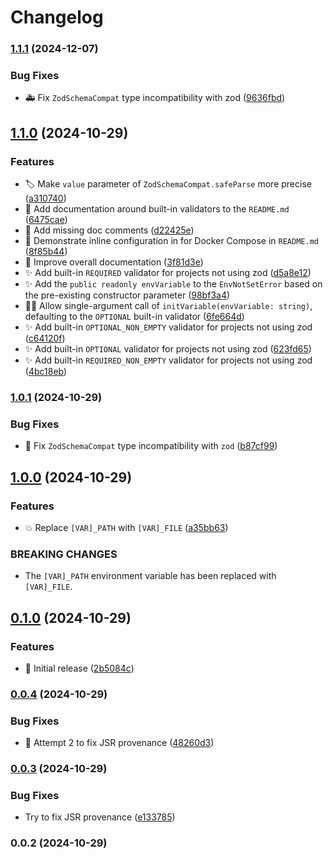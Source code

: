 <!-- markdownlint-disable -->
# Changelog

### [1.1.1](https://github.com/wuespace/envar/compare/v1.1.0...v1.1.1) (2024-12-07)


### Bug Fixes

* :ambulance: Fix `ZodSchemaCompat` type incompatibility with zod ([9636fbd](https://github.com/wuespace/envar/commit/9636fbdf1a3464f4b17e7835d173d3346a2c7335))





## [1.1.0](https://github.com/wuespace/envar/compare/v1.0.1...v1.1.0) (2024-10-29)


### Features

* :label: Make `value` parameter of `ZodSchemaCompat.safeParse` more precise ([a310740](https://github.com/wuespace/envar/commit/a310740647606f5a5cd7d9d13a42893bdd06e244))
* :memo: Add documentation around built-in validators to the `README.md` ([6475cae](https://github.com/wuespace/envar/commit/6475caee9b629cc5c4134581fb37a62d021e254f))
* :memo: Add missing doc comments ([d22425e](https://github.com/wuespace/envar/commit/d22425e2666eb51b73e7d48d2a2cbff2b78fd362))
* :memo: Demonstrate inline configuration in for Docker Compose in `README.md` ([8f85b44](https://github.com/wuespace/envar/commit/8f85b4402f0886c823afa80a19f9162f64ddffb4))
* :memo: Improve overall documentation ([3f81d3e](https://github.com/wuespace/envar/commit/3f81d3e8ff243793e5dc9937932f588eb20ae56d))
* :sparkles: Add built-in `REQUIRED` validator for projects not using zod ([d5a8e12](https://github.com/wuespace/envar/commit/d5a8e12348fe7c85f15be9edfc86f06e6a694902))
* :sparkles: Add the `public readonly envVariable` to the `EnvNotSetError` based on the pre-existing constructor parameter ([98bf3a4](https://github.com/wuespace/envar/commit/98bf3a4cbe23b180ccb6f9a6bfe56e802548103f))
* :technologist: Allow single-argument call of `initVariable(envVariable: string)`, defaulting to the `OPTIONAL` built-in validator ([6fe664d](https://github.com/wuespace/envar/commit/6fe664dff2271eaa99b70e74b316a8b6ebf4ea13))
* ✨ Add built-in `OPTIONAL_NON_EMPTY` validator for projects not using zod ([c64120f](https://github.com/wuespace/envar/commit/c64120f19107e0eca6301d9b62275f6cce13b0ba))
* ✨ Add built-in `OPTIONAL` validator for projects not using zod ([623fd65](https://github.com/wuespace/envar/commit/623fd65ad0c80f5b3e5b8a17dd557723f25cc8a0))
* ✨ Add built-in `REQUIRED_NON_EMPTY` validator for projects not using zod ([4bc18eb](https://github.com/wuespace/envar/commit/4bc18eb9cbddfbfd37ae8e9a44d9abae88c94e97))





### [1.0.1](https://github.com/wuespace/envar/compare/v1.0.0...v1.0.1) (2024-10-29)


### Bug Fixes

* :bug: Fix `ZodSchemaCompat` type incompatibility with `zod` ([b87cf99](https://github.com/wuespace/envar/commit/b87cf9941ca63cad1ea231a800cba24efc82f63e))





## [1.0.0](https://github.com/wuespace/envar/compare/v0.1.0...v1.0.0) (2024-10-29)


### Features

* :boom: Replace `[VAR]_PATH` with `[VAR]_FILE` ([a35bb63](https://github.com/wuespace/envar/commit/a35bb6368c5cd20ce1aaddb6726a6ca0ce216b11))


### BREAKING CHANGES

* The `[VAR]_PATH` environment variable has been replaced with `[VAR]_FILE`.





## [0.1.0](https://github.com/wuespace/envar/compare/v0.0.4...v0.1.0) (2024-10-29)


### Features

* :bookmark: Initial release ([2b5084c](https://github.com/wuespace/envar/commit/2b5084c559dd11800adb4d5005be7f2d718b2f04))





### [0.0.4](https://github.com/wuespace/envar/compare/v0.0.3...v0.0.4) (2024-10-29)


### Bug Fixes

* :green_heart: Attempt 2 to fix JSR provenance ([48260d3](https://github.com/wuespace/envar/commit/48260d3f60264fbf8cc63261a2330a61f01b04e0))





### [0.0.3](https://github.com/wuespace/envar/compare/v0.0.2...v0.0.3) (2024-10-29)


### Bug Fixes

* Try to fix JSR provenance ([e133785](https://github.com/wuespace/envar/commit/e133785522e05e34f86f9398bd965e1fa7c19dbe))





### 0.0.2 (2024-10-29)



